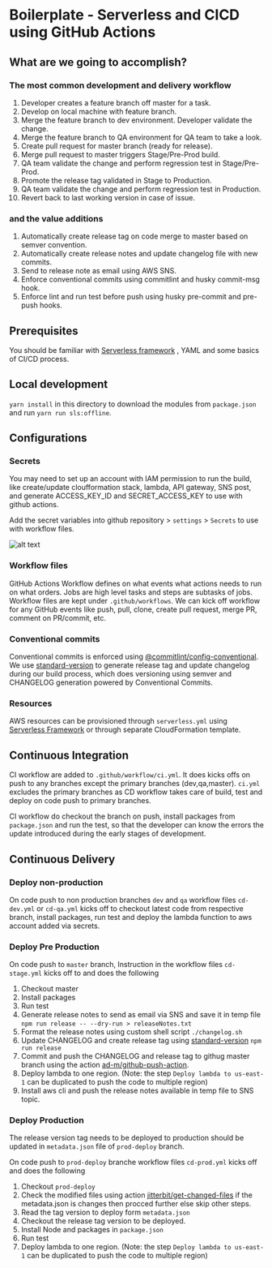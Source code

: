 # Boilerplate - Serverless and CICD using GitHub Actions

## What are we going to accomplish?

### The most common development and delivery workflow

1. Developer creates a feature branch off master for a task.
2. Develop on local machine with feature branch.
3. Merge the feature branch to dev environment. Developer validate the change.
4. Merge the feature branch to QA environment for QA team to take a look.
5. Create pull request for master branch (ready for release).
6. Merge pull request to master triggers Stage/Pre-Prod build.
7. QA team validate the change and perform regression test in Stage/Pre-Prod.
8. Promote the release tag validated in Stage to Production.
9. QA team validate the change and perform regression test in Production.
10. Revert back to last working version in case of issue.

### and the value additions

1. Automatically create release tag on code merge to master based on semver convention.
2. Automatically create release notes and update changelog file with new commits.
3. Send to release note as email using AWS SNS.
4. Enforce conventional commits using commitlint and husky commit-msg hook.
5. Enforce lint and run test before push using husky pre-commit and pre-push hooks.

## Prerequisites

You should be familiar with [Serverless framework](https://www.serverless.com/framework/docs/getting-started/) , YAML and some basics of CI/CD process.

## Local development

`yarn install` in this directory to download the modules from `package.json` and run `yarn run sls:offline`.

## Configurations

### Secrets

You may need to set up an account with IAM permission to run the build, like create/update cloufformation stack, lambda, API gateway, SNS post,
and generate ACCESS_KEY_ID and SECRET_ACCESS_KEY to use with github actions.

Add the secret variables into github repository > `settings` > `Secrets` to use with workflow files.

![alt text](https://github.com/loganH/serverless_githubaction/blob/master/docs/secrets.png?raw=true)

### Workflow files

GitHub Actions Workflow defines on what events what actions needs to run on what orders. Jobs are high level tasks and steps are subtasks of jobs. Workflow files are kept under `.github/workflows`. We can kick off workflow for any GitHub events like push, pull, clone, create pull request, merge PR, comment on PR/commit, etc.

### Conventional commits

Conventional commits is enforced using [@commitlint/config-conventional](https://www.npmjs.com/package/@commitlint/config-conventional). We use [standard-version](https://www.npmjs.com/package/standard-version) to generate release tag and update changelog during our build process, which does versioning using semver and CHANGELOG generation powered by Conventional Commits.

### Resources

AWS resources can be provisioned through `serverless.yml` using [Serverless Framework](https://www.serverless.com/framework/docs/providers/aws/guide/resources/) or through separate CloudFormation template.

## Continuous Integration

CI workflow are added to `.github/workflow/ci.yml`. It does kicks offs on push to any branches except the primary branches (dev,qa,master).
`ci.yml` excludes the primary branches as CD workflow takes care of build, test and deploy on code push to primary branches.

CI workflow do checkout the branch on push, install packages from `package.json` and run the test, so that the developer can know the errors the update introduced during the early stages of development.

## Continuous Delivery

### Deploy non-production

On code push to non production branches `dev` and `qa` workflow files `cd-dev.yml` or `cd-qa.yml` kicks off to checkout latest code from respective branch, install packages, run test and deploy the lambda function to aws account added via secrets.

### Deploy Pre Production

On code push to `master` branch, Instruction in the workflow files `cd-stage.yml` kicks off to and does the following

1. Checkout master
2. Install packages
3. Run test
4. Generate release notes to send as email via SNS and save it in temp file `npm run release -- --dry-run > releaseNotes.txt`
5. Format the release notes using custom shell script `./changelog.sh`
6. Update CHANGELOG and create release tag using [standard-version](https://www.npmjs.com/package/standard-version) `npm run release`
7. Commit and push the CHANGELOG and release tag to githug master branch using the action [ad-m/github-push-action](https://github.com/ad-m/github-push-action).
8. Deploy lambda to one region. (Note: the step `Deploy lambda to us-east-1` can be duplicated to push the code to multiple region)
9. Install aws cli and push the release notes available in temp file to SNS topic.

### Deploy Production

The release version tag needs to be deployed to production should be updated in `metadata.json` file of `prod-deploy` branch.

On code push to `prod-deploy` branche workflow files `cd-prod.yml` kicks off and does the following

1. Checkout `prod-deploy`
2. Check the modified files using action [jitterbit/get-changed-files](https://github.com/jitterbit/get-changed-files) if the metadata.json is changes then procced further else skip other steps.
3. Read the tag version to deploy form `metadata.json`
4. Checkout the release tag version to be deployed.
5. Install Node and packages in `package.json`
6. Run test
7. Deploy lambda to one region. (Note: the step `Deploy lambda to us-east-1` can be duplicated to push the code to multiple region)
